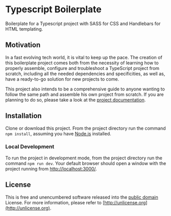 # Typescript Boilerplate

Boilerplate for a Typescript project with SASS for CSS and Handlebars for HTML templating.


## Motivation

In a fast evolving tech world, it is vital to keep up the pace. The creation of this boilerplate project comes both from 
the necessity of learning how to properly assemble, configure and troubleshoot a TypeScript project from scratch, including
all the needed dependencies and specificities, as well as, have a ready-to-go solution for new projects to come.

This project also intends to be a comprehensive guide to anyone wanting to follow the same path and assemble his own 
project from scratch. If you are planning to do so, please take a look at the 
[project documentation](https://andreros.github.io/typescript-boilerplate/).


## Installation

Clone or download this project. From the project directory run the command ```npm install```, assuming you have 
[Node.js](https://nodejs.org/en/download/) installed. 


### Local Development

To run the project in development mode, from the project directory run the command ```npm run dev```. Your default 
browser should open a window with the project running from [http://localhost:3000/](http://localhost:3000/).


## License

This is free and unencumbered software released into the [public domain](UNLICENSE.txt) License. For more information, 
please refer to [http://unlicense.org](http://unlicense.org).
